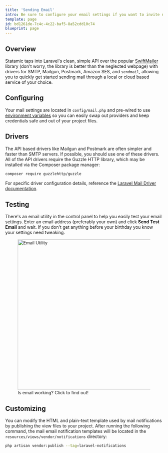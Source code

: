 ```yaml
---
title: 'Sending Email'
intro: Be sure to configure your email settings if you want to invite new users, send password resets, and receive form submission notifications. There's even an adorable little test utility in the control panel to help you with a double-check.
template: page
id: bd1261de-7c4c-4c22-baf5-8a52cdd10c74
blueprint: page
---
```

## Overview

Statamic taps into Laravel's clean, simple API over the popular [SwiftMailer][swiftmailer] library (don't worry, the library is better than the neglected webpage) with drivers for SMTP, Mailgun, Postmark, Amazon SES, and `sendmail`, allowing you to quickly get started sending mail through a local or cloud based service of your choice.

## Configuring

Your mail settings are located in `config/mail.php` and pre-wired to use [environment variables](/configuration#environment-variables) so you can easily swap out providers and keep credentials safe and out of your project files.


## Drivers

The API based drivers like Mailgun and Postmark are often simpler and faster than SMTP servers. If possible, you should use one of these drivers. All of the API drivers require the Guzzle HTTP library, which may be installed via the Composer package manager:

``` bash
composer require guzzlehttp/guzzle
```

For specific driver configuration details, reference the [Laravel Mail Driver documentation](https://laravel.com/docs/mail#driver-prerequisites).

## Testing

There's an email utility in the control panel to help you easily test your email settings. Enter an email address (preferably your own) and click **Send Test Email** and wait. If you don't get anything before your birthday you know your settings need tweaking.

<figure>
    <img src="/img/email-utility.png" alt="Email Utility" width="480">
    <figcaption>Is email working? Click to find out!</figcaption>
</figure>

## Customizing

You can modify the HTML and plain-text template used by mail notifications by publishing the view files to your project. After running the following command, the mail email notification templates will be located in the `resources/views/vendor/notifications` directory:

```bash
php artisan vendor:publish --tag=laravel-notifications
```




[swiftmailer]: https://swiftmailer.symfony.com
